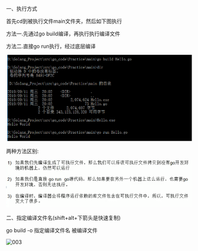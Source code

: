 一、执行方式

首先cd到被执行文件main文件夹，然后如下图执行

方法一.先通过go build编译，再执行执行编译文件

方法二.直接go run执行，经过底层编译

![001](001.png)

两种方法区别:

![002](002.png)

二、指定编译文件名(shift+alt+下箭头是快速复制)

go build -o 指定编译文件名 被编译文件

![003](D:\Golang_Notes\Golang开发基本结构\003.png)
